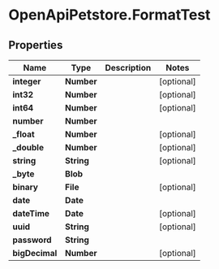 # OpenApiPetstore.FormatTest

## Properties

Name | Type | Description | Notes
------------ | ------------- | ------------- | -------------
**integer** | **Number** |  | [optional] 
**int32** | **Number** |  | [optional] 
**int64** | **Number** |  | [optional] 
**number** | **Number** |  | 
**_float** | **Number** |  | [optional] 
**_double** | **Number** |  | [optional] 
**string** | **String** |  | [optional] 
**_byte** | **Blob** |  | 
**binary** | **File** |  | [optional] 
**date** | **Date** |  | 
**dateTime** | **Date** |  | [optional] 
**uuid** | **String** |  | [optional] 
**password** | **String** |  | 
**bigDecimal** | **Number** |  | [optional] 


